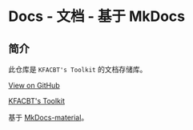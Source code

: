 # Docs - 文档 - 基于 MkDocs

## 简介

此仓库是 `KFACBT's Toolkit` 的文档存储库。

[View on GitHub](https://github.com/gytxtx/Docs-MkDocs/)

[KFACBT's Toolkit](https://github.com/gytxtx/KFACBT_Toolkit/)

基于 [MkDocs-material](https://github.com/squidfunk/mkdocs-material)。
